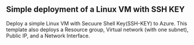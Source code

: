 ##  Simple deployment of a Linux VM with SSH KEY

Deploy a simple Linux VM with Secuure Shell Key(SSH-KEY) to Azure. This template also deploys a 
Resource group,
Virtual network (with one subnet),
Public IP,
and a Network Interface.
